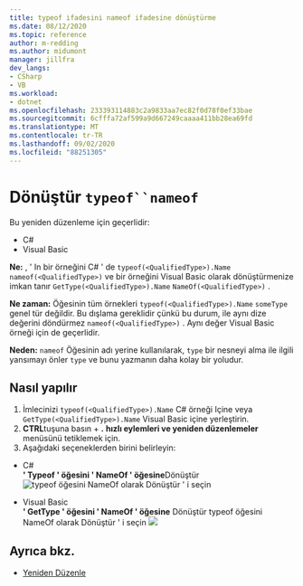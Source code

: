 ```yaml
---
title: typeof ifadesini nameof ifadesine dönüştürme
ms.date: 08/12/2020
ms.topic: reference
author: m-redding
ms.author: midumont
manager: jillfra
dev_langs:
- CSharp
- VB
ms.workload:
- dotnet
ms.openlocfilehash: 233393114883c2a9833aa7ec82f0d78f0ef33bae
ms.sourcegitcommit: 6cfffa72af599a9d667249caaaa411bb28ea69fd
ms.translationtype: MT
ms.contentlocale: tr-TR
ms.lasthandoff: 09/02/2020
ms.locfileid: "88251305"
---
```

# <a name="convert-typeof-to-nameof"></a>Dönüştür `typeof``nameof`

Bu yeniden düzenleme için geçerlidir:

- C#
- Visual Basic

**Ne:** , ' In bir örneğini C# ' de `typeof(<QualifiedType>).Name` `nameof(<QualifiedType>)` ve bir örneğini Visual Basic olarak dönüştürmenize imkan tanır `GetType(<QualifiedType>).Name` `NameOf(<QualifiedType>)` .

**Ne zaman:**  Öğesinin tüm örnekleri `typeof(<QualifiedType>).Name` `someType` genel tür değildir. Bu dışlama gereklidir çünkü bu durum, ile aynı dize değerini döndürmez `nameof(<QualifiedType>)` . Aynı değer Visual Basic örneği için de geçerlidir.

**Neden:** `nameof` Öğesinin adı yerine kullanılarak, `type` bir nesneyi alma ile ilgili yansımayı önler `type` ve bunu yazmanın daha kolay bir yoludur.

## <a name="how-to"></a>Nasıl yapılır

1. İmlecinizi `typeof(<QualifiedType>).Name` C# örneği Içine veya `GetType(<QualifiedType>).Name` Visual Basic içine yerleştirin.
2. **CTRL**tuşuna basın + **.** **hızlı eylemleri ve yeniden düzenlemeler** menüsünü tetiklemek için.
3. Aşağıdaki seçeneklerden birini belirleyin:

- C#
  <br>**' Typeof ' öğesini ' NameOf ' öğesine**Dönüştür 
   ![ typeof öğesini NameOf olarak Dönüştür ' i seçin](media/convert-type-of.PNG)

- Visual Basic
  <br>**' GetType ' öğesini ' NameOf ' öğesine** Dönüştür typeof öğesini NameOf olarak Dönüştür ' i seçin ![](media/convert-get-type.PNG)

## <a name="see-also"></a>Ayrıca bkz.

- [Yeniden Düzenle](../refactoring-in-visual-studio.md)
